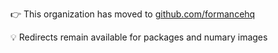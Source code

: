 👉 This organization has moved to [github.com/formancehq](https://github.com/formancehq)


💡 Redirects remain available for packages and numary images
